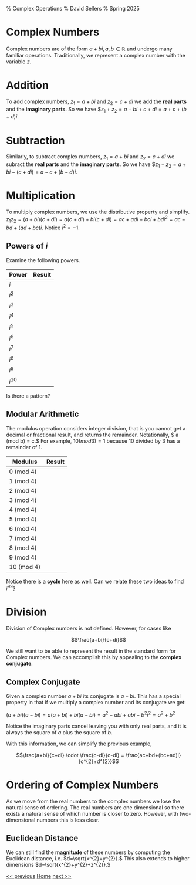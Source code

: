 % Complex Operations
% David Sellers
% Spring 2025

# Complex Numbers

Complex numbers are of the form $a+bi, a,b \in \mathbb{R}$ and undergo many familiar operations. Traditionally, we represent a complex number with the variable $z$.

# Addition

To add complex numbers, $z_{1}=a+bi$ and $z_{2}=c+di$ we add the **real parts** and the **imaginary parts**. So we have $$z_{1} + z_{2} = a+bi+c+di=a+c+(b+d)i.$

# Subtraction

Similarly, to subtract complex numbers, $z_{1}=a+bi$ and $z_{2}=c+di$ we subract the **real parts** and the **imaginary parts**. So we have $$z_{1} - z_{2} = a+bi-(c+di)=a-c+(b-d)i.$

# Multiplication

To multiply complex numbers, we use the distributive property and simplify. $z_{1}z_{2}=(a+bi)(c+di)=a(c+di)+bi(c+di)=ac+adi+bci+bdi^{2}=ac-bd+(ad+bc)i.$ Notice $i^{2}=-1.$

## Powers of $i$

Examine the following powers.

| Power    | Result |
| -------- | ------ |
| $i$      |        |
| $i^{2}$  |        |
| $i^{3}$  |        |
| $i^{4}$  |        |
| $i^{5}$  |        |
| $i^{6}$  |        |
| $i^{7}$  |        |
| $i^{8}$  |        |
| $i^{9}$  |        |
| $i^{10}$ |        |

Is there a pattern?

## Modular Arithmetic

The modulus operation considers integer division, that is you cannot get a decimal or fractional result, and returns the remainder. Notationally, $ a (mod b) = c.$ For example, $10 (mod 3) = 1$ because 10 divided by 3 has a remainder of 1.

| Modulus    | Result |
| ---------- | ------ |
| 0 (mod 4)  |        |
| 1 (mod 4)  |        |
| 2 (mod 4)  |        |
| 3 (mod 4)  |        |
| 4 (mod 4)  |        |
| 5 (mod 4)  |        |
| 6 (mod 4)  |        |
| 7 (mod 4)  |        |
| 8 (mod 4)  |        |
| 9 (mod 4)  |        |
| 10 (mod 4) |        |

Notice there is a **cycle** here as well. Can we relate these two ideas to find $i^{99}$?

# Division

Division of Complex numbers is not defined. However, for cases like

$$\frac{a+bi}{c+di}$$

We still want to be able to represent the result in the standard form for Complex numbers. We can accomplish this by appealing to the **complex conjugate**.

## Complex Conjugate

Given a complex number $a+bi$ its conjugate is $a-bi$. This has a special property in that if we multiply a complex number and its conjugate we get:

$(a+bi)(a-bi) = a(a+bi)+bi(a-bi)=a^{2}-abi+abi-b^{2}i^{2}=a^{2}+b^{2}$

Notice the imaginary parts cancel leaving you with only real parts, and it is always the square of $a$ plus the square of $b.$

With this information, we can simplify the previous example,

$$\frac{a+bi}{c+di} \cdot \frac{c-di}{c-di} = \frac{ac+bd+(bc+ad)i}{c^{2}+d^{2}}$$

# Ordering of Complex Numbers

As we move from the real numbers to the complex numbers we lose the natural sense of ordering. The real numbers are one dimensional so there exists a natural sense of which number is closer to zero. However, with two-dimensional numbers this is less clear.

## Euclidean Distance

We can still find the **magnitude** of these numbers by computing the Euclidean distance, i.e. $d=\sqrt{x^{2}+y^{2}}.$ This also extends to higher dimensions $d=\sqrt{x^{2}+y^{2}+z^{2}}.$

[<< previous](../unit2/day2.html) [Home](../index.html) [next >>](day4.html)
